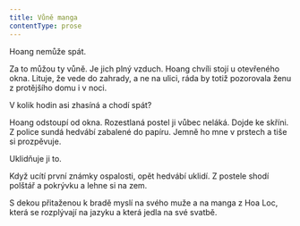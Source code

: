 ```yaml
---
title: Vůně manga
contentType: prose
---
```


<section>

Hoang nemůže spát.

Za to můžou ty vůně. Je jich plný vzduch. Hoang chvíli stojí u otevřeného okna. Lituje, že vede do zahrady, a ne na ulici, ráda by totiž pozorovala ženu z protějšího domu i v noci.

V kolik hodin asi zhasíná a chodí spát?

Hoang odstoupí od okna. Rozestlaná postel ji vůbec neláká. Dojde ke skříni. Z police sundá hedvábí zabalené do papíru. Jemně ho mne v prstech a tiše si prozpěvuje.

Uklidňuje ji to.

Když ucítí první známky ospalosti, opět hedvábí uklidí. Z postele shodí polštář a pokrývku a lehne si na zem.

S dekou přitaženou k bradě myslí na svého muže a na manga z Hoa Loc, která se rozplývají na jazyku a která jedla na své svatbě.

</section>
